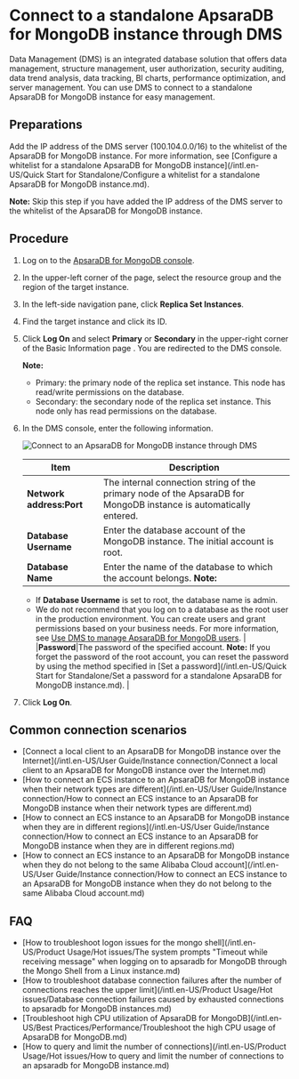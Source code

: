 # Connect to a standalone ApsaraDB for MongoDB instance through DMS

Data Management \(DMS\) is an integrated database solution that offers data management, structure management, user authorization, security auditing, data trend analysis, data tracking, BI charts, performance optimization, and server management. You can use DMS to connect to a standalone ApsaraDB for MongoDB instance for easy management.

## Preparations

Add the IP address of the DMS server \(100.104.0.0/16\) to the whitelist of the ApsaraDB for MongoDB instance. For more information, see [Configure a whitelist for a standalone ApsaraDB for MongoDB instance](/intl.en-US/Quick Start for Standalone/Configure a whitelist for a standalone ApsaraDB for MongoDB instance.md).

**Note:** Skip this step if you have added the IP address of the DMS server to the whitelist of the ApsaraDB for MongoDB instance.

## Procedure

1.  Log on to the [ApsaraDB for MongoDB console](https://mongodb.console.aliyun.com/).

2.  In the upper-left corner of the page, select the resource group and the region of the target instance.

3.  In the left-side navigation pane, click **Replica Set Instances**.

4.  Find the target instance and click its ID.

5.  Click **Log On** and select **Primary** or **Secondary** in the upper-right corner of the Basic Information page . You are redirected to the DMS console.

    **Note:**

    -   Primary: the primary node of the replica set instance. This node has read/write permissions on the database.
    -   Secondary: the secondary node of the replica set instance. This node only has read permissions on the database.
6.  In the DMS console, enter the following information.

    ![Connect to an ApsaraDB for MongoDB instance through DMS](https://static-aliyun-doc.oss-accelerate.aliyuncs.com/assets/img/en-US/2123797951/p13740.png)

    |Item|Description|
    |----|-----------|
    |**Network address:Port**|The internal connection string of the primary node of the ApsaraDB for MongoDB instance is automatically entered.|
    |**Database Username**|Enter the database account of the MongoDB instance. The initial account is root.|
    |**Database Name**|Enter the name of the database to which the account belongs. **Note:**

    -   If **Database Username** is set to root, the database name is admin.
    -   We do not recommend that you log on to a database as the root user in the production environment. You can create users and grant permissions based on your business needs. For more information, see [Use DMS to manage ApsaraDB for MongoDB users](). |
    |**Password**|The password of the specified account. **Note:** If you forget the password of the root account, you can reset the password by using the method specified in [Set a password](/intl.en-US/Quick Start for Standalone/Set a password for a standalone ApsaraDB for MongoDB instance.md). |

7.  Click **Log On**.


## Common connection scenarios

-   [Connect a local client to an ApsaraDB for MongoDB instance over the Internet](/intl.en-US/User Guide/Instance connection/Connect a local client to an ApsaraDB for MongoDB instance over the Internet.md)
-   [How to connect an ECS instance to an ApsaraDB for MongoDB instance when their network types are different](/intl.en-US/User Guide/Instance connection/How to connect an ECS instance to an ApsaraDB for MongoDB instance when their network types are different.md)
-   [How to connect an ECS instance to an ApsaraDB for MongoDB instance when they are in different regions](/intl.en-US/User Guide/Instance connection/How to connect an ECS instance to an ApsaraDB for MongoDB instance when they are in different regions.md)
-   [How to connect an ECS instance to an ApsaraDB for MongoDB instance when they do not belong to the same Alibaba Cloud account](/intl.en-US/User Guide/Instance connection/How to connect an ECS instance to an ApsaraDB for MongoDB instance when they do not belong to the same Alibaba Cloud account.md)

## FAQ

-   [How to troubleshoot logon issues for the mongo shell](/intl.en-US/Product Usage/Hot issues/The system prompts "Timeout while receiving message" when logging on to apsaradb for MongoDB through the Mongo Shell from a Linux instance.md)
-   [How to troubleshoot database connection failures after the number of connections reaches the upper limit](/intl.en-US/Product Usage/Hot issues/Database connection failures caused by exhausted connections to apsaradb for MongoDB instances.md)
-   [Troubleshoot high CPU utilization of ApsaraDB for MongoDB](/intl.en-US/Best Practices/Performance/Troubleshoot the high CPU usage of ApsaraDB for MongoDB.md)
-   [How to query and limit the number of connections](/intl.en-US/Product Usage/Hot issues/How to query and limit the number of connections to an apsaradb for MongoDB instance.md)

